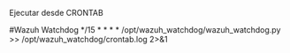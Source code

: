 Ejecutar desde CRONTAB


#Wazuh Watchdog
*/15 * * * * /opt/wazuh_watchdog/wazuh_watchdog.py >> /opt/wazuh_watchdog/crontab.log 2>&1
